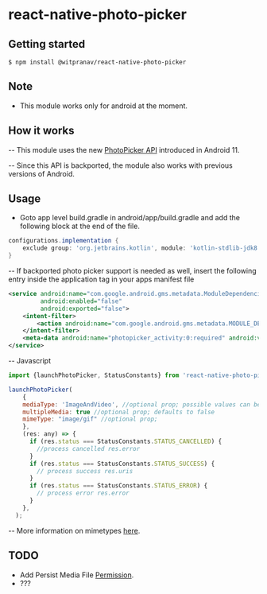 # react-native-photo-picker

## Getting started

`$ npm install @witpranav/react-native-photo-picker`

## Note

- This module works only for android at the moment.

## How it works

-- This module uses the new [PhotoPicker API](https://developer.android.com/training/data-storage/shared/photopicker) introduced in Android 11.

-- Since this API is backported, the module also works with previous versions of Android.

## Usage

- Goto app level build.gradle in android/app/build.gradle and add the following block at the end of the file.

```groovy
configurations.implementation {
    exclude group: 'org.jetbrains.kotlin', module: 'kotlin-stdlib-jdk8'
}
```

-- If backported photo picker support is needed as well, insert the following entry inside the application tag in your apps manifest file

```xml
<service android:name="com.google.android.gms.metadata.ModuleDependencies"
         android:enabled="false"
         android:exported="false">
    <intent-filter>
        <action android:name="com.google.android.gms.metadata.MODULE_DEPENDENCIES" />
    </intent-filter>
    <meta-data android:name="photopicker_activity:0:required" android:value="" />
</service>
```

-- Javascript

```javascript
import {launchPhotoPicker, StatusConstants} from 'react-native-photo-picker';

launchPhotoPicker(
    {
    mediaType: 'ImageAndVideo', //optional prop; possible values can be ImageAndVideo, ImageOnly, VideoOnly; defaults to ImageAndVideo
    multipleMedia: true //optional prop; defaults to false
    mimeType: "image/gif" //optional prop;
    },
    (res: any) => {
      if (res.status === StatusConstants.STATUS_CANCELLED) {
        //process cancelled res.error
      }
      if (res.status === StatusConstants.STATUS_SUCCESS) {
        // process success res.uris
      }
      if (res.status === StatusConstants.STATUS_ERROR) {
        // process error res.error
      }
    },
  );
```

-- More information on mimetypes [here](https://developer.android.com/reference/androidx/media3/common/MimeTypes).

## TODO

- Add Persist Media File [Permission](https://developer.android.com/training/data-storage/shared/photopicker#persist-media-file-access).
- ???
